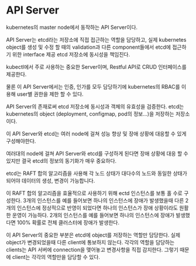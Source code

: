 # API Server
kubernetes의 master node에서 동작하는 API Server이다.

API Server는 etcd라는 저장소에 직접 접근하는 역할을 담당하고, 실제 kubernetes object를 생성 및 수정 할 때의 validation과 다른 component들에서 etcd에 접근하기 위한 interface 제공
etcd 저장소에 동시성을 책임진다.

kubectl에서 주로 사용하는 중요한 Server이며, Restful API로 CRUD 인터페이스를 제공한다.

물론 이 API Server에서는 인증, 인가를 모두 담당하기에 kubernetes의 RBAC를 이용해 user별 권한을 제한 할 수 있다.

API Server의 존재로써 etcd 저장소에 동시성과 객체의 유효성을 검증한다.
etcd는 kubernetes의 object (deployment, configmap, pod의 정보...)을 저장하는 저장소이다.

이 API Server와 etcd는 여러 node에 걸쳐 성능 향상 및 장애 상황에 대응할 수 있게 구성해야한다.

여러대의 node에 걸쳐 API Server와 etcd를 구성하게 된다면 장애 상황에 대응 할 수 있지만
결국 etcd의 정보의 동기화가 매우 중요하다.

etcd는 RAFT 합의 알고리즘을 사용해 각 노드 상태가 대다수의 노드와 동일한 상태가 되어야 데이터의 생성, 변경이 가능합니다.

이 RAFT 합의 알고리즘을 효율적으로 사용하기 위해 ectd 인스턴스를 보통 홀 수로 구성한다.
3개의 인스턴스를 예를 들어보면 하나의 인스턴스에 장애가 발생했을때 다른 2개의 인스턴스에 정상적으로 반영이 되었다면 하나의 인스턴스가 장애 상황이라도 원활한 운영이 가능하다.
2개의 인스턴스를 예를 들어보면 하나의 인스턴스에 장애가 발생했다면 100% 확률로 전체 클러스터에 장애가 발생한다.

이 API Server의 중요한 부분은 etcd에 object를 저장하는 역할만 담당한다. 
실제 object가 변경되었을때 다른 client에 통보하지 않는다.
각각의 역할을 담당하는 clients는 API 서버에 connection을 맺어놓고 변경사항을 직접 감지한다.
그렇기 때문에 client는 각각의 역할만을 담당할 수 있다.


